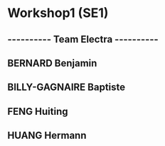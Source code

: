 # Workshop1 (SE1)

##  ---------- Team Electra ----------
##  BERNARD Benjamin
##  BILLY-GAGNAIRE Baptiste
##  FENG Huiting
##  HUANG Hermann
